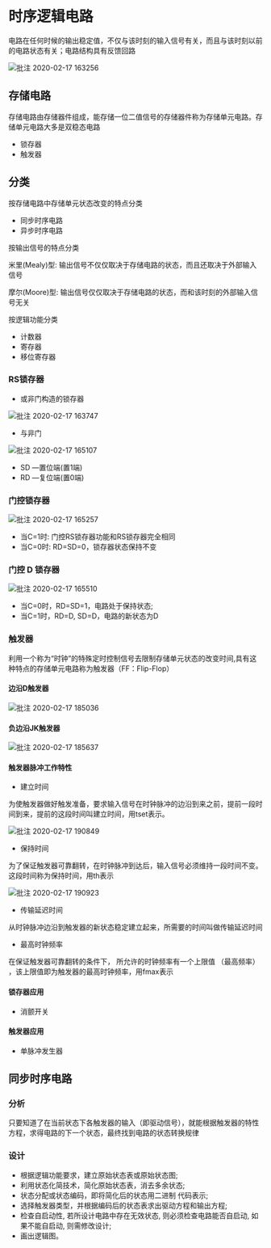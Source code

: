 # 时序逻辑电路

电路在任何时候的输出稳定值，不仅与该时刻的输入信号有关，而且与该时刻以前的电路状态有关；电路结构具有反馈回路

![批注 2020-02-17 163256](/assets/批注%202020-02-17%20163256.png)

## 存储电路

存储电路由存储器件组成，能存储一位二值信号的存储器件称为存储单元电路。存储单元电路大多是双稳态电路

- 锁存器
- 触发器

## 分类

按存储电路中存储单元状态改变的特点分类

- 同步时序电路
- 异步时序电路

按输出信号的特点分类

米里(Mealy)型: 输出信号不仅仅取决于存储电路的状态，而且还取决于外部输入信号

摩尔(Moore)型: 输出信号仅仅取决于存储电路的状态，而和该时刻的外部输入信号无关

按逻辑功能分类

- 计数器
- 寄存器
- 移位寄存器 

### RS锁存器

- 或非门构造的锁存器

![批注 2020-02-17 163747](/assets/批注%202020-02-17%20163747.png)

- 与非门

![批注 2020-02-17 165107](/assets/批注%202020-02-17%20165107.png)

- SD —置位端(置1端)
- RD —复位端(置0端)

### 门控锁存器

![批注 2020-02-17 165257](/assets/批注%202020-02-17%20165257.png)

- 当C=1时: 门控RS锁存器功能和RS锁存器完全相同
- 当C=0时: RD=SD=0，锁存器状态保持不变

### 门控 D 锁存器

![批注 2020-02-17 165510](/assets/批注%202020-02-17%20165510.png)

- 当C=0时，RD=SD=1，电路处于保持状态;
- 当C=1时，RD=D, SD=D，电路的新状态为D

### 触发器

利用一个称为“时钟”的特殊定时控制信号去限制存储单元状态的改变时间,具有这种特点的存储单元电路称为触发器（FF：Flip-Flop）

#### 边沿D触发器

![批注 2020-02-17 185036](/assets/批注%202020-02-17%20185036.png)

#### 负边沿JK触发器

![批注 2020-02-17 185637](/assets/批注%202020-02-17%20185637.png)

#### 触发器脉冲工作特性

- 建立时间

为使触发器做好触发准备，要求输入信号在时钟脉冲的边沿到来之前，提前一段时间到来，提前的这段时间叫建立时间，用tset表示。

![批注 2020-02-17 190849](/assets/批注%202020-02-17%20190849.png)

- 保持时间

为了保证触发器可靠翻转，在时钟脉冲到达后，输入信号必须维持一段时间不变。这段时间称为保持时间，用th表示

![批注 2020-02-17 190923](/assets/批注%202020-02-17%20190923.png)

- 传输延迟时间

从时钟脉冲边沿到触发器的新状态稳定建立起来，所需要的时间叫做传输延迟时间

- 最高时钟频率

在保证触发器可靠翻转的条件下， 所允许的时钟频率有一个上限值 （最高频率） ，该上限值即为触发器的最高时钟频率，用fmax表示

#### 锁存器应用

- 消颤开关

#### 触发器应用

- 单脉冲发生器

## 同步时序电路

### 分析

只要知道了在当前状态下各触发器的输入（即驱动信号），就能根据触发器的特性方程，求得电路的下一个状态，最终找到电路的状态转换规律

### 设计

- 根据逻辑功能要求，建立原始状态表或原始状态图;
- 利用状态化简技术，简化原始状态表，消去多余状态;
- 状态分配或状态编码，即将简化后的状态用二进制
代码表示;
- 选择触发器类型，并根据编码后的状态表求出驱动方程和输出方程;
- 检查自启动性, 若所设计电路中存在无效状态, 则必须检查电路能否自启动, 如果不能自启动, 则需修改设计;
- 画出逻辑图。